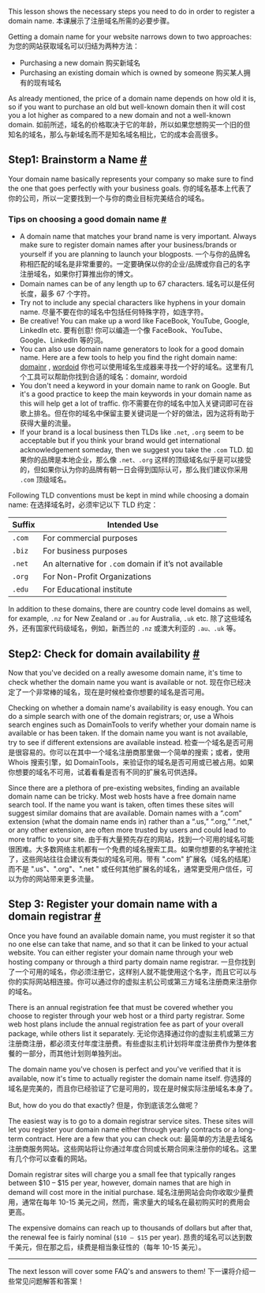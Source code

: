 This lesson shows the necessary steps you need to do in order to register a domain name.
本课展示了注册域名所需的必要步骤。

Getting a domain name for your website narrows down to two approaches:
为您的网站获取域名可以归结为两种方法：

- Purchasing a new domain
购买新域名
- Purchasing an existing domain which is owned by someone
购买某人拥有的现有域名

As already mentioned, the price of a domain name depends on how old it is, so if you want to purchase an old but well-known domain then it will cost you a lot higher as compared to a new domain and not a well-known domain.
如前所述，域名的价格取决于它的年龄，所以如果您想购买一个旧的但知名的域名，那么与新域名而不是知名域名相比，它的成本会高很多。

## Step1: Brainstorm a Name [#](https://www.educative.io/courses/a-complete-guide-to-launching-your-website-from-local-to-live/qVZ3xlDZoD3#Step1:-Brainstorm-a-Name)

Your domain name basically represents your company so make sure to find the one that goes perfectly with your business goals.
你的域名基本上代表了你的公司，所以一定要找到一个与你的商业目标完美结合的域名。

### Tips on choosing a good domain name [#](https://www.educative.io/courses/a-complete-guide-to-launching-your-website-from-local-to-live/qVZ3xlDZoD3#Tips-on-choosing-a-good-domain-name)

- A domain name that matches your brand name is very important. Always make sure to register domain names after your business/brands or yourself if you are planning to launch your blogposts.
一个与你的品牌名称相匹配的域名是非常重要的。一定要确保以你的企业/品牌或你自己的名字注册域名，如果你打算推出你的博文。
- Domain names can be of any length up to 67 characters.
域名可以是任何长度，最多 67 个字符。
- Try not to include any special characters like hyphens in your domain name.
尽量不要在你的域名中包括任何特殊字符，如连字符。
- Be creative! You can make up a word like FaceBook, YouTube, Google, LinkedIn etc.
要有创意! 你可以编造一个像 FaceBook、YouTube、Google、LinkedIn 等的词。
- You can also use domain name generators to look for a good domain name. Here are a few tools to help you find the right domain name: [domainr](https://domainr.com/) , [wordoid](http://wordoid.com/)
你也可以使用域名生成器来寻找一个好的域名。这里有几个工具可以帮助你找到合适的域名：domainr, wordoid
- You don't need a keyword in your domain name to rank on Google. But it's a good practice to keep the main keywords in your domain name as this will help get a lot of traffic.
你不需要在你的域名中加入关键词即可在谷歌上排名。但在你的域名中保留主要关键词是一个好的做法，因为这将有助于获得大量的流量。
- If your brand is a local business then TLDs like `.net`, `.org` seem to be acceptable but if you think your brand would get international acknowledgement someday, then we suggest you take the `.com` TLD.
如果你的品牌是本地企业，那么像 `.net、.org` 这样的顶级域名似乎是可以接受的，但如果你认为你的品牌有朝一日会得到国际认可，那么我们建议你采用 `.com` 顶级域名。

Following TLD conventions must be kept in mind while choosing a domain name:
在选择域名时，必须牢记以下 TLD 约定：

|**Suffix**|**Intended Use**|
| --- | --- |
|`.com`|For commercial purposes|
|`.biz`|For business purposes|
|`.net`|An alternative for `.com` domain if it’s not available|
|`.org`|For Non-Profit Organizations|
|`.edu`|For Educational institute|

In addition to these domains, there are country code level domains as well, for example, `.nz` for New Zealand or `.au` for Australia, `.uk` etc.
除了这些域名外，还有国家代码级域名，例如，新西兰的 `.nz` 或澳大利亚的 `.au、.uk` 等。

## Step2: Check for domain availability [#](https://www.educative.io/courses/a-complete-guide-to-launching-your-website-from-local-to-live/qVZ3xlDZoD3#Step2:-Check-for-domain-availability)

Now that you've decided on a really awesome domain name, it's time to check whether the domain name you want is available or not.
现在你已经决定了一个非常棒的域名，现在是时候检查你想要的域名是否可用。

Checking on whether a domain name's availability is easy enough. You can do a simple search with one of the domain registrars; or, use a Whois search engines such as DomainTools to verify whether your domain name is available or has been taken. If the domain name you want is not available, try to see if different extensions are available instead.
检查一个域名是否可用是很容易的。你可以在其中一个域名注册商那里做一个简单的搜索；或者，使用 Whois 搜索引擎，如 DomainTools，来验证你的域名是否可用或已被占用。如果你想要的域名不可用，试着看看是否有不同的扩展名可供选择。

Since there are a plethora of pre-existing websites, finding an available domain name can be tricky. Most web hosts have a free domain name search tool. If the name you want is taken, often times these sites will suggest similar domains that are available. Domain names with a “.com” extension (what the domain name ends in) rather than a “.us,” “.org,” “.net,” or any other extension, are often more trusted by users and could lead to more traffic to your site.
由于有大量预先存在的网站，找到一个可用的域名可能很困难。大多数网络主机都有一个免费的域名搜索工具。如果你想要的名字被抢注了，这些网站往往会建议有类似的域名可用。带有 ".com" 扩展名（域名的结尾）而不是 ".us"、".org"、".net " 或任何其他扩展名的域名，通常更受用户信任，可以为你的网站带来更多流量。

## Step 3: Register your domain name with a domain registrar [#](https://www.educative.io/courses/a-complete-guide-to-launching-your-website-from-local-to-live/qVZ3xlDZoD3#Step-3:-Register-your-domain-name-with-a-domain-registrar)

Once you have found an available domain name, you must register it so that no one else can take that name, and so that it can be linked to your actual website. You can either register your domain name through your web hosting company or through a third party domain name registrar.
一旦你找到了一个可用的域名，你必须注册它，这样别人就不能使用这个名字，而且它可以与你的实际网站相连接。你可以通过你的虚拟主机公司或第三方域名注册商来注册你的域名。

There is an annual registration fee that must be covered whether you choose to register through your web host or a third party registrar. Some web host plans include the annual registration fee as part of your overall package, while others list it separately.
无论你选择通过你的虚拟主机或第三方注册商注册，都必须支付年度注册费。有些虚拟主机计划将年度注册费作为整体套餐的一部分，而其他计划则单独列出。

The domain name you've chosen is perfect and you've verified that it is available, now it's time to actually register the domain name itself.
你选择的域名是完美的，而且你已经验证了它是可用的，现在是时候实际注册域名本身了。

But, how do you do that exactly?
但是，你到底该怎么做呢？

The easiest way is to go to a domain registrar service sites. These sites will let you register your domain name either through yearly contracts or a long-term contract. Here are a few that you can check out:
最简单的方法是去域名注册商服务网站。这些网站将让你通过年度合同或长期合同来注册你的域名。这里有几个你可以查看的网站。

Domain registrar sites will charge you a small fee that typically ranges between $10 – $15 per year, however, domain names that are high in demand will cost more in the initial purchase.
域名注册网站会向你收取少量费用，通常在每年 10-15 美元之间，然而，需求量大的域名在最初购买时的费用会更高。

The expensive domains can reach up to thousands of dollars but after that, the renewal fee is fairly nominal (`$10 – $15` per year).
昂贵的域名可以达到数千美元，但在那之后，续费是相当象征性的（每年 10-15 美元）。

---

The next lesson will cover some FAQ's and answers to them!
下一课将介绍一些常见问题解答和答案！

